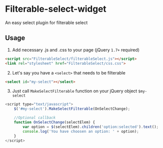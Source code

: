 # Filterable-select-widget
An easy select plugin for filterable select

## Usage
1. Add necessary .js and .css to your page (jQuery `1.7+` required)
```html
<script src="FilterableSelect/filterableSelect.js"></script>
<link rel="stylesheet" href="FilterableSelect/css.css">
```
2. Let's say you have a `<select>` that needs to be filterable
```html
<select id="my-select"></select>
```

3. Just call `MakeSelectFilterable` function on your jQuery object `$my-select`
```javascript
<script type="text/javascript">
    $('#my-select').MakeSelectFilterable(OnSelectChange);

    //Optional callback
    function OnSelectChange(selectElem) {
        var option = $(selectElem).children('option:selected').text();
        console.log('You have choosen an option: ' + option);
    }
</script>
```
